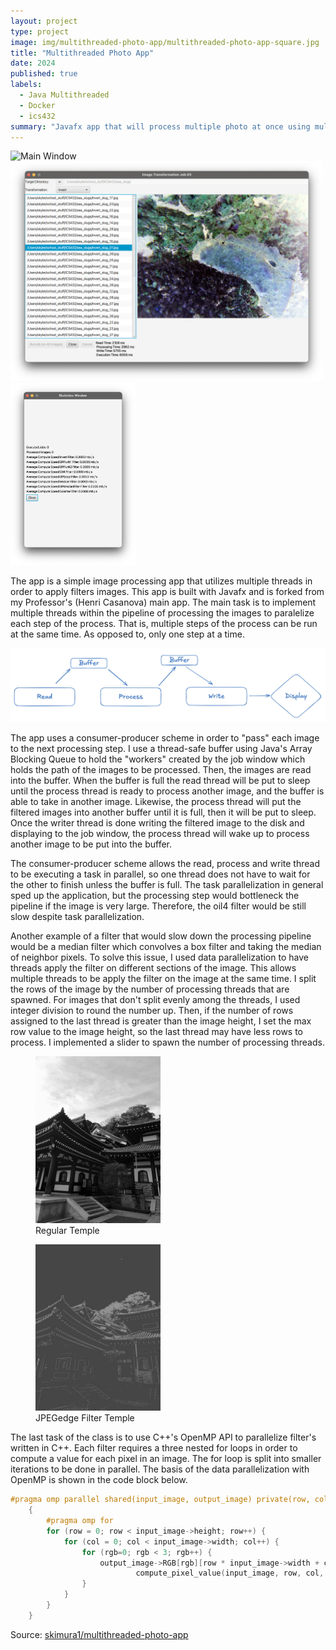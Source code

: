 ```yaml
---
layout: project
type: project
image: img/multithreaded-photo-app/multithreaded-photo-app-square.jpg
title: "Multithreaded Photo App"
date: 2024
published: true
labels:
  - Java Multithreaded
  - Docker
  - ics432
summary: "Javafx app that will process multiple photo at once using multithreaded processes"
---
```


<div class="text-center p-4">
    <img width="500" class="img-fluid" alt="Main Window"
        src="../img/multithreaded-photo-app/multithreaded-photo-app-main.png">
    <img width="500" class="img-thumbnail" alt="Job Window"
    src="../img/multithreaded-photo-app/multithreaded-photo-app-job.png">
    <img width="200" class="img-thumbnail" alt="Statistics Window"
    src="../img/multithreaded-photo-app/multithreaded-photo-app-statistics.png">
</div>

The app is a simple image processing app that utilizes multiple threads in
order to apply filters images. This app is built with Javafx and is forked from
my Professor's (Henri Casanova) main app. The main task is to implement
multiple threads within the pipeline of processing the images to paralelize
each step of the process. That is, multiple steps of the process can be run
at the same time. As opposed to, only one step at a time.

<img class="img-fluid" src="../img/multithreaded-photo-app/consumer-producer.png">

The app uses a consumer-producer scheme in order to "pass" each image to the
next processing step. I use a thread-safe buffer using Java's Array Blocking
Queue to hold the "workers" created by the job window which holds the path of
the images to be processed. Then, the images are read into the buffer. When 
the buffer is full the read thread will be put to sleep until the process thread
is ready to process another image, and the buffer is able to take in another
image. Likewise, the process thread will put the filtered images into another
buffer until it is full, then it will be put to sleep. Once the writer thread
is done writing the filtered image to the disk and displaying to the job
window, the process thread will wake up to process another image to be put into
the buffer.

The consumer-producer scheme allows the read, process and write thread to be
executing a task in parallel, so one thread does not have to wait for the other
to finish unless the buffer is full. The task parallelization in general sped
up the application, but the processing step would bottleneck the pipeline if
the image is very large. Therefore, the oil4 filter would be still slow despite
task parallelization.

Another example of a filter that would slow down the processing pipeline would be
a median filter which convolves a box filter and taking the median of neighbor
pixels. To solve this issue, I used data parallelization to have threads apply the
filter on different sections of the image. This allows multiple threads to be apply
the filter on the image at the same time. I split the rows of the image by the
number of processing threads that are spawned. For images that don't split
evenly among the threads, I used integer division to round the number up. Then,
if the number of rows assigned to the last thread is greater than the image
height, I set the max row value to the image height, so the last thread may
have less rows to process. I implemented a slider to spawn the number of
processing threads.

<div class="text-center p-4">
    <figure>
        <img width="200" class="img-thumbnail" alt="Regular Temple" src="../img/multithreaded-photo-app/temple.jpg">
        <figcaption>Regular Temple</figcaption>
    </figure>
    <figure>
        <img width="200" class="img-thumbnail" alt="Filtered Temple" src="../img/multithreaded-photo-app/DPEdge_temple.jpg">
        <figcaption>JPEGedge Filter Temple</figcaption>
    </figure>
</div>

The last task of the class is to use C++'s OpenMP API to parallelize filter's
written in C++. Each filter requires a three nested for loops in order to
compute a value for each pixel in an image. The for loop is split into smaller
iterations to be done in parallel. The basis of the data parallelization with
OpenMP is shown in the code block below.

```cpp
#pragma omp parallel shared(input_image, output_image) private(row, col, rgb)
    {
        #pragma omp for
        for (row = 0; row < input_image->height; row++) {
            for (col = 0; col < input_image->width; col++) {
                for (rgb=0; rgb < 3; rgb++) {
                    output_image->RGB[rgb][row * input_image->width + col] =
                            compute_pixel_value(input_image, row, col, rgb);
                }
            }
        }
    }

```


Source: <a href="https://github.com/skimura1/Multithreaded-Photo-App"><i class="large github icon "></i>skimura1/multithreaded-photo-app</a>
